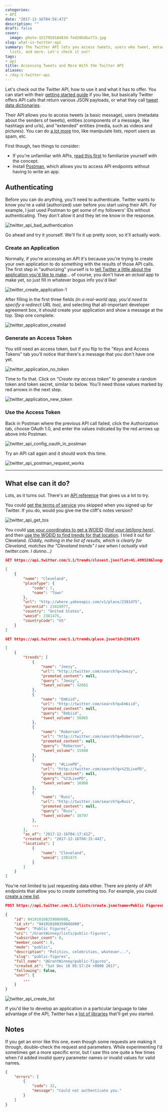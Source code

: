 ```yaml
---
categories:
- API
date: "2017-12-16T04:58:47Z"
description: ""
draft: false
cover:
  image: photo-1517959184834-fed20bdba773.jpg
slug: what-is-twitter-api
summary: The Twitter API lets you access tweets, users who tweet, metadata, manipulate
  lists, and more. Let's check it out!
tags:
- api
title: Accessing Tweets and More With the Twitter API
aliases:
- /day-1-twitter-api
---
```

Let's check out the Twitter API, how to use it and what it has to offer. You can start with their [getting started guide](https://developer.twitter.com/en/docs/basics/getting-started) if you like, but basically Twitter offers API calls that return various JSON payloads, or what they call [tweet data dictionaries](https://developer.twitter.com/en/docs/tweets/data-dictionary/overview/intro-to-tweet-json).

Their API allows you to access tweets (a basic message), users (metadata about the senders of tweets), entities (components of a message, like hashtags and urls), and "extended" entities (media, such as videos and pictures). You can do [a lot more](https://developer.twitter.com/en/docs/api-reference-index) too, like manipulate lists, report users as spam, etc.

First though, two things to consider:

- If you're unfamiliar with APIs, [read this first](https://grantwinney.com/what-is-an-api/) to familiarize yourself with the concept.
- Install [Postman](https://www.getpostman.com/), which allows you to access API endpoints without having to write an app.

## Authenticating

Before you can do anything, you'll need to authenticate. Twitter wants to know you're a valid (authorized) user before you start using their API. For example, I just used Postman to get some of my followers' IDs without authenticating. They don't allow it and they let me know in the response.

![twitter_api_bad_authentication](twitter_api_bad_authentication.png)

Go ahead and try it yourself. We'll fix it up pretty soon, so it'll actually work.

### Create an Application

Normally, if you're accessing an API it's because you're trying to create your own application to do something with the results of those API calls. The first step in "authorizing" yourself is to [tell Twitter a little about the application you'd like to make](https://apps.twitter.com/)... of course, you don't have an _actual_ app to make yet, so just fill in whatever bogus info you'd like!

![twitter_create_application-1](twitter_create_application-1.png)

After filling in the first three fields _(in a real-world app, you'd need to specify a redirect URL too),_ and selecting that all-important developer agreement box, it should create your application and show a message at the top. Step one complete.

![twitter_application_created](twitter_application_created.png)

### Generate an Access Token

You still need an access token, but if you flip to the "Keys and Access Tokens" tab you'll notice that there's a message that you don't have one yet.

![twitter_application_no_token](twitter_application_no_token.png)

Time to fix that. Click on _"Create my access token"_ to generate a random token and token secret, similar to below. You'll need those values marked by red arrows in the next step.

![twitter_application_new_token](twitter_application_new_token.png)

### Use the Access Token

Back in Postman where the previous API call failed, click the Authorization tab, choose OAuth 1.0, and enter the values indicated by the red arrows up above into Postman.

![twitter_api_config_oauth_in_postman](twitter_api_config_oauth_in_postman.png)

Try an API call again and it should work this time.

![twitter_api_postman_request_works](twitter_api_postman_request_works.png)

---

## What else can it do?

Lots, as it turns out. There's an [API reference](https://developer.twitter.com/en/docs/api-reference-index) that gives us a lot to try.

You could [get the terms of service](https://developer.twitter.com/en/docs/developer-utilities/terms-of-service/api-reference/get-help-tos) you skipped when you signed up for Twitter. If you do, would you give me the cliff's notes version?

![twitter_api_get_tos](twitter_api_get_tos.png)

You could [use your coordinates to get a WOEID](https://developer.twitter.com/en/docs/trends/locations-with-trending-topics/api-reference/get-trends-closest) _(_[_find your lat/long here_](https://www.latlong.net/)_)_, and then [use the WOEID to find trends for that location](https://developer.twitter.com/en/docs/trends/trends-for-location/api-reference/get-trends-place). I tried it out for Cleveland. _(Oddly, nothing in the list of results, which is clearly for Cleveland, matches the "Cleveland trends" I see when I actually visit twitter.com. I dunno...)_

```json
GET https://api.twitter.com/1.1/trends/closest.json?lat=41.499320&long=-81.694361

[
    {
        "name": "Cleveland",
        "placeType": {
            "code": 7,
            "name": "Town"
        },
        "url": "http://where.yahooapis.com/v1/place/2381475",
        "parentid": 23424977,
        "country": "United States",
        "woeid": 2381475,
        "countryCode": "US"
    }
]
```

```json
GET https://api.twitter.com/1.1/trends/place.json?id=2381475

[
    {
        "trends": [
            {
                "name": "Jeezy",
                "url": "http://twitter.com/search?q=Jeezy",
                "promoted_content": null,
                "query": "Jeezy",
                "tweet_volume": 42661
            },
            {
                "name": "Embiid",
                "url": "http://twitter.com/search?q=Embiid",
                "promoted_content": null,
                "query": "Embiid",
                "tweet_volume": 56065
            },
            {
                "name": "Roberson",
                "url": "http://twitter.com/search?q=Roberson",
                "promoted_content": null,
                "query": "Roberson",
                "tweet_volume": 15400
            },
            {
                "name": "#LivePD",
                "url": "http://twitter.com/search?q=%23LivePD",
                "promoted_content": null,
                "query": "%23LivePD",
                "tweet_volume": 16908
            },
            {
                "name": "Russ",
                "url": "http://twitter.com/search?q=Russ",
                "promoted_content": null,
                "query": "Russ",
                "tweet_volume": 38797
            },
            ...
        ],
        "as_of": "2017-12-16T04:17:41Z",
        "created_at": "2017-12-16T04:15:44Z",
        "locations": [
            {
                "name": "Cleveland",
                "woeid": 2381475
            }
        ]
    }
]
```

You're not limited to just requesting data either. There are plenty of API endpoints that allow you to _create_ something too. For example, you could [create a new list](https://developer.twitter.com/en/docs/accounts-and-users/create-manage-lists/api-reference/post-lists-create).

```json
POST https://api.twitter.com/1.1/lists/create.json?name=Public Figures&description=Politics, celebrities, whatever...

{
    "id": 941910108359086080,
    "id_str": "941910108359086080",
    "name": "Public Figures",
    "uri": "/GrantWinney/lists/public-figures",
    "subscriber_count": 0,
    "member_count": 0,
    "mode": "public",
    "description": "Politics, celebrities, whatever...",
    "slug": "public-figures",
    "full_name": "@GrantWinney/public-figures",
    "created_at": "Sat Dec 16 05:57:24 +0000 2017",
    "following": false,
    "user": {
        ...
    }
}
```

![twitter_api_create_list](twitter_api_create_list.png)

If you'd like to develop an application in a particular language to take advantage of the API, Twitter has a [list of libraries](https://developer.twitter.com/en/docs/developer-utilities/twitter-libraries) that'll get you started.

## Notes

If you get an error like this one, even though some requests are making it through, double-check the request and parameters. While experimenting I'd sometimes get a more specific error, but I saw this one quite a few times when I'd added invalid query parameter names or invalid values for valid names.

```json
{
    "errors": [
        {
            "code": 32,
            "message": "Could not authenticate you."
        }
    ]
}
```
